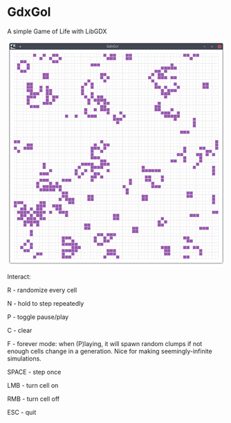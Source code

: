 # GdxGol

A simple Game of Life with LibGDX

![screenshot](scr/gdxgol_scr.png)

Interact:

R - randomize every cell

N - hold to step repeatedly

P - toggle pause/play

C - clear

F - forever mode: when (P)laying, it will spawn random clumps if not enough cells change in a generation. Nice for making seemingly-infinite simulations.

SPACE - step once

LMB - turn cell on

RMB - turn cell off

ESC - quit
